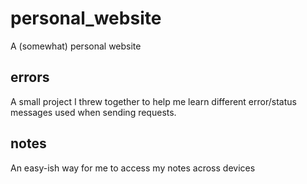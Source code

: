 # personal_website
A (somewhat) personal website

## errors
A small project I threw together to help me learn different error/status messages used when sending requests.

## notes
An easy-ish way for me to access my notes across devices
